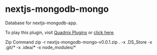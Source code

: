 # nextjs-mongodb-mongo
Database for nextjs-mongodb-app.

To play this plugin, visit [Quadnix Plugins](https://plugins.quadnix.com)
or [click here](http://nextjsmongo-quadnix.engine.quadnix.com).

Zip Command
zip -r nextjs-mongodb-mongo-v0.0.1.zip . -x .DS_Store -x .git/* -x .idea/* -x node_modules/*
